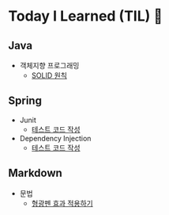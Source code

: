 # Today I Learned (TIL) 🚩

## Java

- 객체지향 프로그래밍
  - [SOLID 원칙](Java/객체지향_프로그래밍/SOLID원칙.md)

## Spring

- Junit
  - [테스트 코드 작성]()
- Dependency Injection
  - [테스트 코드 작성]()

## Markdown

- 문법
  - [형광펜 효과 적용하기](../TIL/Markdown/형광펜효과적용.md)
